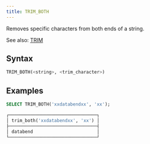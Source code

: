 ```yaml
---
title: TRIM_BOTH
---
```


Removes specific characters from both ends of a string.

See also: [TRIM](trim.md)

## Syntax

```sql
TRIM_BOTH(<string>, <trim_character>)
```

## Examples

```sql
SELECT TRIM_BOTH('xxdatabendxx', 'xx');

┌─────────────────────────────────┐
│ trim_both('xxdatabendxx', 'xx') │
├─────────────────────────────────┤
│ databend                        │
└─────────────────────────────────┘
```